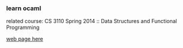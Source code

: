 ### learn ocaml

related course: CS 3110 Spring 2014 :: Data Structures and Functional Programming

[web page here](http://www.cs.cornell.edu/Courses/cs3110/2014sp/lecture_notes.php)


